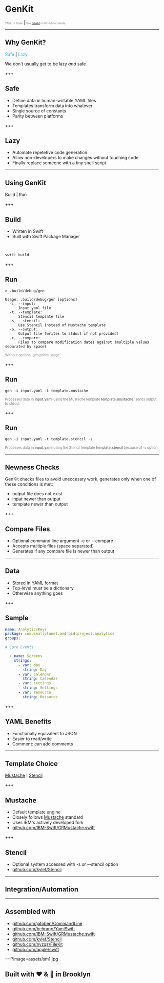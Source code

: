 # GenKit
<span style="font-size:0.6em; color:gray">YAML -> Code</span> |
<span style="font-size:0.6em; color:gray">See <a href="https://github.com/SmallPlanetSwift/GenKit/" target="_blank">GenKit</a> on GitHub for details.</span>

---

## Why GenKit?
<span style="color:#29B8EB">Safe</span> |
<span style="color:#29B8EB">Lazy</span>

We don't usually get to be lazy _and_ safe

+++

## Safe

* Define data in human-writable YAML files
* Templates transform data into whatever
* Single source of constants
* Parity between platforms

+++

## Lazy

* Automate repetetive code generation
* Allow non-developers to make changes without touching code
* Finally replace someone with a tiny shell script

---

## Using GenKit
Build | Run

+++

## Build

* Written in Swift
* Built with Swift Package Manager

</br>

```bash
swift build
```

+++

## Run

```asciidoc
> .build/debug/gen

Usage: .build/debug/gen [options]
  -i, --input:
      Input yaml file
  -t, --template:
      Stencil template file
  -s, --stencil:
      Use Stencil instead of Mustache template
  -o, --output:
      Output file (writes to stdout if not provided)
  -c, --compare:
      Files to compare modification dates against (multiple values separated by space)
```

<span style="font-size:0.8em; color:gray">Without options, gen prints usage</span>

+++

## Run

```asciidoc
gen -i input.yaml -t template.mustache
```

<span style="font-size:0.8em; color:gray">Processes data in **input.yaml** using the Mustache template **template.mustache**, sends output to stdout.</span>

+++

## Run

```asciidoc
gen -i input.yaml -t template.stencil -s
```

<span style="font-size:0.8em; color:gray">Processes data in **input.yaml** using the Stencil template **template.stencil** because of -s option.</span>

---

## Newness Checks

GenKit checks files to avoid uneccesary work, generates only when one of these conditions is met:

* output file does not exist
* input newer than output
* template newer than output

+++

## Compare Files

* Optional command line argument -c or --compare
* Accepts multiple files (space separated)
* Generates if any compare file is newer than output


---

## Data

* Stored in YAML format
* Top-level must be a dictionary
* Otherwise anything goes

+++

## Sample

```yaml
name: AnalyticsKeys
package: com.smallplanet.android.project.analytics
groups:

# Core Events

  - name: Screens
    strings:
      - var: day
        string: Day
      - var: calendar
        string: Calendar
      - var: settings
        string: Settings
      - var: resource
        string: Resource
```

+++

## YAML Benefits

* Functionally equivalent to JSON
* Easier to read/write
* Comment: can add comments


---

## Template Choice

<a href="https://github.com/IBM-Swift/GRMustache.swift" target="_blank">Mustache</a> |
<a href="https://github.com/kylef/Stencil" target="_blank">Stencil</a>

+++

## Mustache

* Default template engine
* Closely follows <a href="http://mustache.github.io" target="_blank">Mustache</a> standard
* Uses IBM's actively developed fork
* <a href="https://github.com/IBM-Swift/GRMustache.swift" target="_blank">github.com/IBM-Swift/GRMustache.swift</a>

+++

## Stencil

* Optional system accessed with -s or --stencil option
* <a href="https://github.com/kylef/Stencil.git" target="_blank">github.com/kylef/Stencil</a>
---

## Integration/Automation

---

## Assembled with

* <a href="https://github.com/jatoben/CommandLine" target="_blank">github.com/jatoben/CommandLine</a>
* <a href="https://github.com/behrang/YamlSwift" target="_blank">github.com/behrang/YamlSwift</a>
* <a href="https://github.com/IBM-Swift/GRMustache.swift" target="_blank">github.com/IBM-Swift/GRMustache.swift</a>
* <a href="https://github.com/kylef/Stencil" target="_blank">github.com/kylef/Stencil</a>
* <a href="https://github.com/nvzqz/FileKit" target="_blank">github.com/nvzqz/FileKit</a>
* <a href="https://github.com/apple/swift" target="_blank">github.com/apple/swift</a>

---?image=assets/sm1.jpg

## Built with ❤️ & 🍕 in Brooklyn

<br/>

&nbsp;
